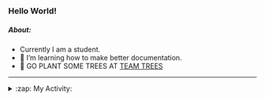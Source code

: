 ### Hello World!

##### About:
- Currently I am a student.
- 🌱 I’m learning how to make better documentation.
- 🌱 GO PLANT SOME TREES AT [TEAM TREES](https://teamtrees.org/)

---
<details>
  <summary>:zap: My Activity:</summary>
  
<!--START_SECTION:waka-->
![Code Time](http://img.shields.io/badge/Code%20Time-1%2C152%20hrs%2042%20mins-blue)

**I'm a Night 🦉** 

```text
🌞 Morning                1424 commits        ██░░░░░░░░░░░░░░░░░░░░░░░   09.20 % 
🌆 Daytime                5492 commits        █████████░░░░░░░░░░░░░░░░   35.47 % 
🌃 Evening                4452 commits        ███████░░░░░░░░░░░░░░░░░░   28.75 % 
🌙 Night                  4115 commits        ███████░░░░░░░░░░░░░░░░░░   26.58 % 
```
📅 **I'm Most Productive on Wednesday** 

```text
Monday                   2327 commits        ████░░░░░░░░░░░░░░░░░░░░░   15.03 % 
Tuesday                  2022 commits        ███░░░░░░░░░░░░░░░░░░░░░░   13.06 % 
Wednesday                3578 commits        ██████░░░░░░░░░░░░░░░░░░░   23.11 % 
Thursday                 1912 commits        ███░░░░░░░░░░░░░░░░░░░░░░   12.35 % 
Friday                   1519 commits        ██░░░░░░░░░░░░░░░░░░░░░░░   09.81 % 
Saturday                 1383 commits        ██░░░░░░░░░░░░░░░░░░░░░░░   08.93 % 
Sunday                   2742 commits        ████░░░░░░░░░░░░░░░░░░░░░   17.71 % 
```


📊 **This Week I Spent My Time On** 

```text
🔥 Editors: 
VS Code                  5 hrs 49 mins       █████████████████████████   100.00 % 

🐱‍💻 Projects: 
giveth-dapps-v2          3 hrs 20 mins       ██████████████░░░░░░░░░░░   57.34 % 
praise                   2 hrs 28 mins       ███████████░░░░░░░░░░░░░░   42.66 % 
```


 Last Updated on 16/07/2023 12:10:29 UTC
<!--END_SECTION:waka-->
</details>
